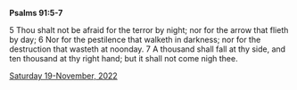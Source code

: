 **Psalms 91:5-7**

5 Thou shalt not be afraid for the terror by night; nor for the arrow that flieth by day; 6 Nor for the pestilence that walketh in darkness; nor for the destruction that wasteth at noonday. 7 A thousand shall fall at thy side, and ten thousand at thy right hand; but it shall not come nigh thee.

[Saturday 19-November, 2022](https://t.me/s/daily_scripture)
